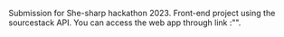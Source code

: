 Submission for She-sharp hackathon 2023. Front-end project using the sourcestack API.
You can access the web app through link :"".

